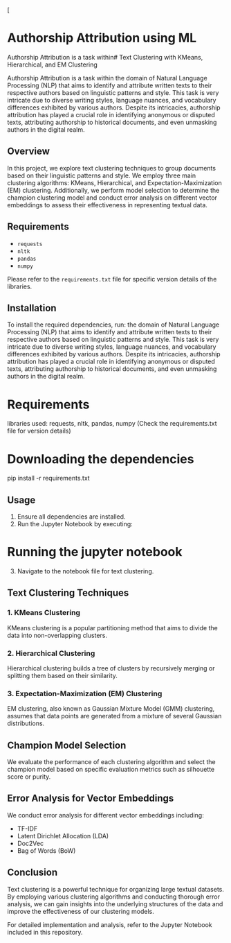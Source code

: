 [
# Authorship Attribution using ML

Authorship Attribution is a task within# Text Clustering with KMeans, Hierarchical, and EM Clustering

Authorship Attribution is a task within the domain of Natural Language Processing (NLP) that aims to identify and attribute written texts to their respective authors based on linguistic patterns and style. This task is very intricate due to diverse writing styles, language nuances, and vocabulary differences exhibited by various authors. Despite its intricacies, authorship attribution has played a crucial role in identifying anonymous or disputed texts, attributing authorship to historical documents, and even unmasking authors in the digital realm.

## Overview
In this project, we explore text clustering techniques to group documents based on their linguistic patterns and style. We employ three main clustering algorithms: KMeans, Hierarchical, and Expectation-Maximization (EM) clustering. Additionally, we perform model selection to determine the champion clustering model and conduct error analysis on different vector embeddings to assess their effectiveness in representing textual data.

## Requirements
- `requests`
- `nltk`
- `pandas`
- `numpy`

Please refer to the `requirements.txt` file for specific version details of the libraries.

## Installation
To install the required dependencies, run:
 the domain of Natural Language Processing (NLP) that aims to identify and attribute written texts to their respective authors based on linguistic patterns and style. This task is very intricate due to diverse writing styles, language nuances, and vocabulary differences exhibited by various authors. Despite its intricacies, authorship attribution has played a crucial role in identifying anonymous or disputed texts, attributing authorship to historical documents, and even unmasking authors in the digital realm.

# Requirements
libraries used: requests, nltk, pandas, numpy
(Check the requirements.txt file for version details)

# Downloading the dependencies
pip install -r requirements.txt

## Usage
1. Ensure all dependencies are installed.
2. Run the Jupyter Notebook by executing:


# Running the jupyter notebook
3. Navigate to the notebook file for text clustering.

## Text Clustering Techniques
### 1. KMeans Clustering
KMeans clustering is a popular partitioning method that aims to divide the data into non-overlapping clusters.

### 2. Hierarchical Clustering
Hierarchical clustering builds a tree of clusters by recursively merging or splitting them based on their similarity.

### 3. Expectation-Maximization (EM) Clustering
EM clustering, also known as Gaussian Mixture Model (GMM) clustering, assumes that data points are generated from a mixture of several Gaussian distributions.

## Champion Model Selection
We evaluate the performance of each clustering algorithm and select the champion model based on specific evaluation metrics such as silhouette score or purity.

## Error Analysis for Vector Embeddings
We conduct error analysis for different vector embeddings including:
- TF-IDF
- Latent Dirichlet Allocation (LDA)
- Doc2Vec
- Bag of Words (BoW)

## Conclusion
Text clustering is a powerful technique for organizing large textual datasets. By employing various clustering algorithms and conducting thorough error analysis, we can gain insights into the underlying structures of the data and improve the effectiveness of our clustering models.

For detailed implementation and analysis, refer to the Jupyter Notebook included in this repository.

